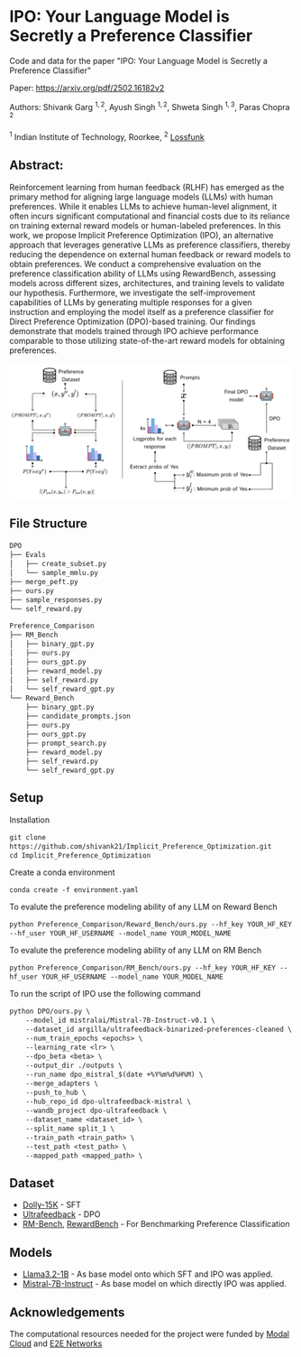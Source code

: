 # IPO: Your Language Model is Secretly a Preference Classifier

Code and data for the paper "IPO: Your Language Model is Secretly a Preference Classifier"

Paper: https://arxiv.org/pdf/2502.16182v2

Authors: Shivank Garg $^{1,2}$, Ayush Singh $^{1,2}$, Shweta Singh $^{1,3}$, Paras Chopra $^{2}$

$^1$ Indian Institute of Technology, Roorkee, $^2$ [Lossfunk](https://lossfunk.com/)

## Abstract: 
Reinforcement learning from human feedback (RLHF) has emerged as the primary method for aligning large language models (LLMs) with human preferences. While it enables LLMs to achieve human-level alignment, it often incurs significant computational and financial costs due to its reliance on training external reward models or human-labeled preferences. In this work, we propose Implicit Preference Optimization (IPO), an alternative approach that leverages generative LLMs as preference classifiers, thereby reducing the dependence on external human feedback or reward models to obtain preferences. We conduct a comprehensive evaluation on the preference classification ability of LLMs using RewardBench, assessing models across different sizes, architectures, and training levels to validate our hypothesis. Furthermore, we investigate the self-improvement capabilities of LLMs by generating multiple responses for a given instruction and employing the model itself as a preference classifier for Direct Preference Optimization (DPO)-based training. Our findings demonstrate that models trained through IPO achieve performance comparable to those utilizing state-of-the-art reward models for obtaining preferences.

![Model Diagram](assets/approach.png)

## File Structure

```
DPO
├── Evals
│   ├── create_subset.py
│   └── sample_mmlu.py
├── merge_peft.py
├── ours.py
├── sample_responses.py
└── self_reward.py
```

```
Preference_Comparison
├── RM_Bench
│   ├── binary_gpt.py
│   ├── ours.py
│   ├── ours_gpt.py
│   ├── reward_model.py
│   ├── self_reward.py
│   └── self_reward_gpt.py
└── Reward_Bench
    ├── binary_gpt.py
    ├── candidate_prompts.json
    ├── ours.py
    ├── ours_gpt.py
    ├── prompt_search.py
    ├── reward_model.py
    ├── self_reward.py
    └── self_reward_gpt.py
```

## Setup
Installation
```
git clone https://github.com/shivank21/Implicit_Preference_Optimization.git
cd Implicit_Preference_Optimization
```

Create a conda environment
```
conda create -f environment.yaml
```

To evalute the preference modeling ability of any LLM on Reward Bench
```
python Preference_Comparison/Reward_Bench/ours.py --hf_key YOUR_HF_KEY --hf_user YOUR_HF_USERNAME --model_name YOUR_MODEL_NAME
```

To evalute the preference modeling ability of any LLM on RM Bench
```
python Preference_Comparison/RM_Bench/ours.py --hf_key YOUR_HF_KEY --hf_user YOUR_HF_USERNAME --model_name YOUR_MODEL_NAME
```

To run the script of IPO use the following command
```
python DPO/ours.py \
    --model_id mistralai/Mistral-7B-Instruct-v0.1 \
    --dataset_id argilla/ultrafeedback-binarized-preferences-cleaned \
    --num_train_epochs <epochs> \
    --learning_rate <lr> \
    --dpo_beta <beta> \
    --output_dir ./outputs \
    --run_name dpo_mistral_$(date +%Y%m%d%H%M) \
    --merge_adapters \
    --push_to_hub \
    --hub_repo_id dpo-ultrafeedback-mistral \
    --wandb_project dpo-ultrafeedback \
    --dataset_name <dataset_id> \
    --split_name split_1 \
    --train_path <train_path> \
    --test_path <test_path> \
    --mapped_path <mapped_path> \
```

## Dataset
- [Dolly-15K](https://huggingface.co/datasets/databricks/databricks-dolly-15k) - SFT
- [Ultrafeedback](https://huggingface.co/datasets/argilla/ultrafeedback-binarized-preferences-cleaned) - DPO
- [RM-Bench](https://github.com/THU-KEG/RM-Bench), [RewardBench](https://huggingface.co/datasets/allenai/reward-bench) - For Benchmarking Preference Classification

## Models
- [Llama3.2-1B](https://huggingface.co/meta-llama/Llama-3.2-1B) - As base model onto which SFT and IPO was applied.
- [Mistral-7B-Instruct](https://huggingface.co/mistralai/Mistral-7B-Instruct-v0.1) - As base model on which directly IPO was applied.

## Acknowledgements
The computational resources needed for the project were funded by [Modal Cloud](https://modal.com/) and [E2E Networks](https://www.e2enetworks.com/)
